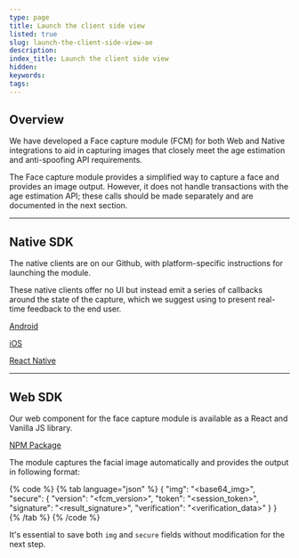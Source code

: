 ```yaml
---
type: page
title: Launch the client side view
listed: true
slug: launch-the-client-side-view-ae
description: 
index_title: Launch the client side view
hidden: 
keywords: 
tags: 
---
```


## Overview

We have developed a Face capture module (FCM) for both Web and Native integrations to aid in capturing images that closely meet the age estimation and anti-spoofing API requirements.

The Face capture module provides a simplified way to capture a face and provides an image output. However, it does not handle transactions with the age estimation API; these calls should be made separately and are documented in the next section.

---

## Native SDK

The native clients are on our Github, with platform-specific instructions for launching the module.

These native clients offer no UI but instead emit a series of callbacks around the state of the capture, which we suggest using to present real-time feedback to the end user.

[Android](https://github.com/getyoti/yoti-face-capture-android)

[iOS](https://github.com/getyoti/yoti-face-capture-ios)

[React Native](https://github.com/getyoti/react-native-yoti-face-capture)

---

## Web SDK

Our web component for the face capture module is available as a React and Vanilla JS library.

[NPM Package](https://www.npmjs.com/package/@getyoti/react-face-capture)

The module captures the facial image automatically and provides the output in following format:

{% code %}
{% tab language="json" %}
{
  "img": "<base64_img>",
  "secure": {
    "version": "<fcm_version>",
    "token": "<session_token>",
    "signature": "<result_signature>",
    "verification": "<verification_data>"
  }
}
{% /tab %}
{% /code %}

It's essential to save both `img` and `secure` fields without modification for the next step.
